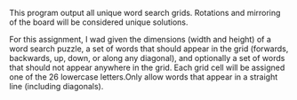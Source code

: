 This program output all unique word search grids. Rotations and mirroring of the board will be considered unique
solutions.

For this assignment, I wad given the dimensions (width and height) of a word search puzzle, a set of
words that should appear in the grid (forwards, backwards, up, down, or along any diagonal), and optionally
a set of words that should not appear anywhere in the grid. Each grid cell will be assigned one of the 26
lowercase letters.Only allow words that appear in a straight line (including diagonals). 

